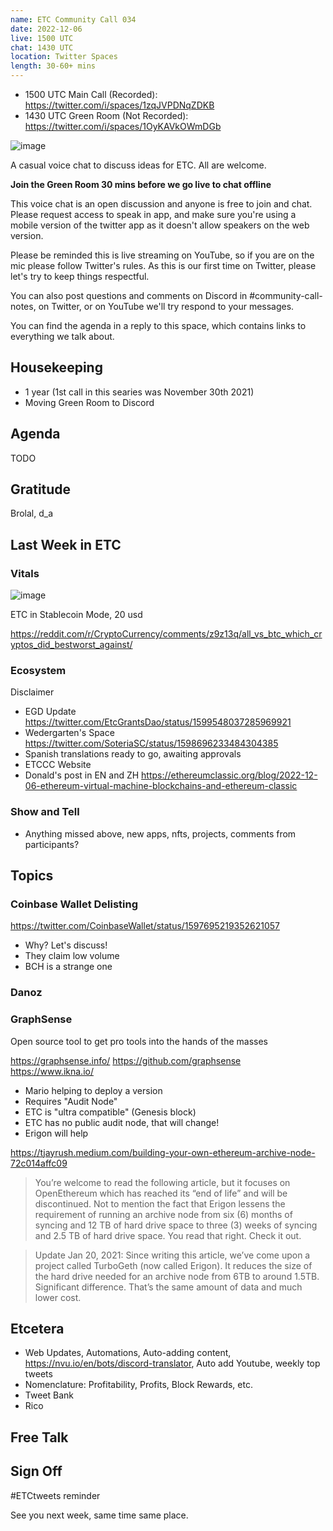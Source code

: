 ```yaml
---
name: ETC Community Call 034
date: 2022-12-06
live: 1500 UTC
chat: 1430 UTC
location: Twitter Spaces
length: 30-60+ mins
---
```


- 1500 UTC Main Call (Recorded): https://twitter.com/i/spaces/1zqJVPDNqZDKB
- 1430 UTC Green Room (Not Recorded): https://twitter.com/i/spaces/1OyKAVkOWmDGb

![image](https://user-images.githubusercontent.com/1696942/205619494-01458e09-d537-4e19-add9-6304fc094c59.png)

A casual voice chat to discuss ideas for ETC. All are welcome.

**Join the Green Room 30 mins before we go live to chat offline**

This voice chat is an open discussion and anyone is free to join and chat. Please request access to speak in app, and make sure you're using a mobile version of the twitter app as it doesn't allow speakers on the web version.

Please be reminded this is live streaming on YouTube, so if you are on the mic please follow Twitter's rules. As this is our first time on Twitter, please let's try to keep things respectful.

You can also post questions and comments on Discord in #community-call-notes, on Twitter, or on YouTube we'll try respond to your messages.

You can find the agenda in a reply to this space, which contains links to everything we talk about.

## Housekeeping

- 1 year (1st call in this searies was November 30th 2021)
- Moving Green Room to Discord

## Agenda

TODO

## Gratitude

Brolal, d_a

## Last Week in ETC

### Vitals

![image](https://user-images.githubusercontent.com/1696942/205920653-f02181d7-1597-4703-8236-10f34a11b76e.png)

ETC in Stablecoin Mode, 20 usd

https://reddit.com/r/CryptoCurrency/comments/z9z13q/all_vs_btc_which_cryptos_did_bestworst_against/

### Ecosystem

Disclaimer

- EGD Update https://twitter.com/EtcGrantsDao/status/1599548037285969921
- Wedergarten's Space https://twitter.com/SoteriaSC/status/1598696233484304385
- Spanish translations ready to go, awaiting approvals
- ETCCC Website
- Donald's post in EN and ZH https://ethereumclassic.org/blog/2022-12-06-ethereum-virtual-machine-blockchains-and-ethereum-classic


### Show and Tell

- Anything missed above, new apps, nfts, projects, comments from participants?

## Topics

### Coinbase Wallet Delisting

https://twitter.com/CoinbaseWallet/status/1597695219352621057

- Why? Let's discuss!
- They claim low volume
- BCH is a strange one

### Danoz

### GraphSense

Open source tool to get pro tools into the hands of the masses 

https://graphsense.info/
https://github.com/graphsense
https://www.ikna.io/

- Mario helping to deploy a version
- Requires "Audit Node"
- ETC is "ultra compatible" (Genesis block)
- ETC has no public audit node, that will change!
- Erigon will help

https://tjayrush.medium.com/building-your-own-ethereum-archive-node-72c014affc09

> You’re welcome to read the following article, but it focuses on OpenEthereum which has reached its “end of life” and will be discontinued. Not to mention the fact that Erigon lessens the requirement of running an archive node from six (6) months of syncing and 12 TB of hard drive space to three (3) weeks of syncing and 2.5 TB of hard drive space. You read that right. Check it out.

> Update Jan 20, 2021: Since writing this article, we’ve come upon a project called TurboGeth (now called Erigon). It reduces the size of the hard drive needed for an archive node from 6TB to around 1.5TB. Significant difference. That’s the same amount of data and much lower cost.

## Etcetera

- Web Updates, Automations, Auto-adding content, https://nvu.io/en/bots/discord-translator, Auto add Youtube, weekly top tweets
- Nomenclature: Profitability, Profits, Block Rewards, etc.
- Tweet Bank
- Rico

## Free Talk

## Sign Off

#ETCtweets reminder

See you next week, same time same place.
